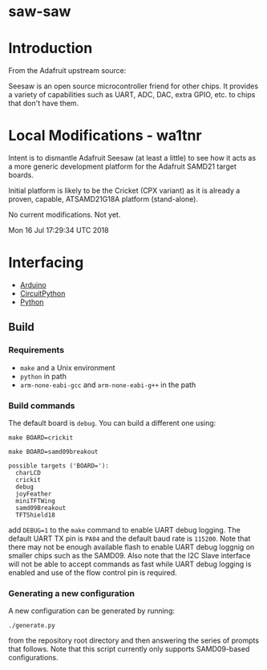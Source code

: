 # saw-saw

# Introduction

From the Adafruit upstream source:

Seesaw is an open source microcontroller friend for other chips.
It provides a variety of capabilities such as UART, ADC, DAC,
extra GPIO, etc. to chips that don't have them.

# Local Modifications - wa1tnr

Intent is to dismantle Adafruit Seesaw (at least a little) to
see how it acts as a more generic development platform for the
Adafruit SAMD21 target boards.

Initial platform is likely to be the Cricket (CPX variant) as it
is already a proven, capable, ATSAMD21G18A platform (stand-alone).

No current modifications.  Not yet.

Mon 16 Jul 17:29:34 UTC 2018

# Interfacing
- [Arduino](https://github.com/adafruit/Adafruit_Seesaw)
- [CircuitPython](https://github.com/adafruit/Adafruit_CircuitPython_seesaw)
- [Python](https://github.com/adafruit/Adafruit_Python_seesaw)

## Build

### Requirements

* `make` and a Unix environment
* `python` in path
* `arm-none-eabi-gcc` and `arm-none-eabi-g++` in the path

### Build commands

The default board is `debug`. You can build a different one using:

```
make BOARD=crickit

make BOARD=samd09breakout

possible targets ('BOARD='):
  charLCD
  crickit
  debug
  joyFeather
  miniTFTWing
  samd09Breakout
  TFTShield18
```

add `DEBUG=1` to the `make` command to enable UART debug logging. The default UART TX pin is `PA04` and the default baud rate is `115200`. Note that there may not be enough available flash to enable UART debug loggnig on smaller chips such as the SAMD09. Also note that the I2C Slave interface will not be able to accept commands as fast while UART debug logging is enabled and use of the flow control pin is required.

### Generating a new configuration

A new configuration can be generated by running:
```
./generate.py
```
from the repository root directory and then answering the series of prompts that follows. Note that this script currently only supports SAMD09-based configurations.

